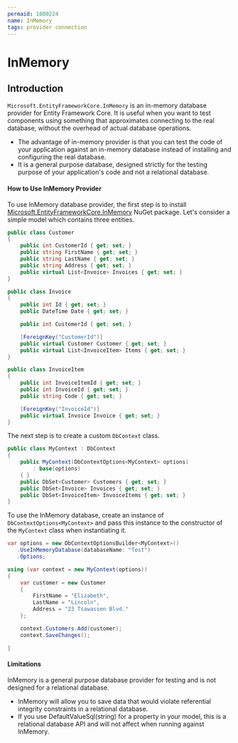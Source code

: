 ```yaml
---
permaid: 1000224
name: InMemory
tags: provider connection
---
```


# InMemory

## Introduction

`Microsoft.EntityFrameworkCore.InMemory` is an in-memory database provider for Entity Framework Core. It is useful when you want to test components using something that approximates connecting to the real database, without the overhead of actual database operations.

 - The advantage of in-memory provider is that you can test the code of your application against an in-memory database instead of installing and configuring the real database.
 - It is a general purpose database, designed strictly for the testing purpose of your application's code and not a relational database.

#### How to Use InMemory Provider

To use InMemory database provider, the first step is to install [Microsoft.EntityFrameworkCore.InMemory](https://www.nuget.org/packages/Microsoft.EntityFrameworkCore.InMemory/) NuGet package. Let's consider a simple model which contains three entities.


```csharp
public class Customer
{
    public int CustomerId { get; set; }
    public string FirstName { get; set; }
    public string LastName { get; set; }
    public string Address { get; set; }
    public virtual List<Invoice> Invoices { get; set; }
}

public class Invoice
{
    public int Id { get; set; }
    public DateTime Date { get; set; }

    public int CustomerId { get; set; }

    [ForeignKey("CustomerId")]
    public virtual Customer Customer { get; set; }
    public virtual List<InvoiceItem> Items { get; set; }
}

public class InvoiceItem
{
    public int InvoiceItemId { get; set; }
    public int InvoiceId { get; set; }
    public string Code { get; set; }

    [ForeignKey("InvoiceId")]
    public virtual Invoice Invoice { get; set; }
}
```

The next step is to create a custom `DbContext` class.


```csharp
public class MyContext : DbContext
{
    public MyContext(DbContextOptions<MyContext> options)
        : base(options)
    { }
    public DbSet<Customer> Customers { get; set; }
    public DbSet<Invoice> Invoices { get; set; }
    public DbSet<InvoiceItem> InvoiceItems { get; set; }
}
```

To use the InMemory database, create an instance of `DbContextOptions<MyContext>` and pass this instance to the constructor of the `MyContext` class when instantiating it.


```csharp
var options = new DbContextOptionsBuilder<MyContext>()
   .UseInMemoryDatabase(databaseName: "Test")
   .Options;

using (var context = new MyContext(options))
{
    var customer = new Customer
    {
        FirstName = "Elizabeth",
        LastName = "Lincoln",
        Address = "23 Tsawassen Blvd."
    };

    context.Customers.Add(customer);
    context.SaveChanges();

}
```

#### Limitations

InMemory is a general purpose database provider for testing and is not designed for a relational database.

 - InMemory will allow you to save data that would violate referential integrity constraints in a relational database.
 - If you use DefaultValueSql(string) for a property in your model, this is a relational database API and will not affect when running against InMemory.
